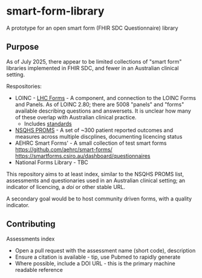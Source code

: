 # smart-form-library
A prototype for an open smart form (FHIR SDC Questionnaire) library

## Purpose

As of July 2025, there appear to be limited collections of "smart form" libraries implemented in FHIR SDC, and fewer in an Australian clinical setting.

Respositories:

* LOINC - [LHC Forms](https://lhcforms.nlm.nih.gov/lhcforms) - A component, and connection to the LOINC Forms and Panels. As of LOINC 2.80; there are 5008 "panels" and "forms" available describing questions and answersets. It is unclear how many of these overlap with Australian clinical practice.
  * Includes [standards](https://loinc.org/kb/users-guide/standardized-assessment-measures/)
* [NSQHS PROMS](https://www.safetyandquality.gov.au/our-work/indicators-measurement-and-reporting/patient-reported-outcome-measures/about-proms) - A set of ~300 patient reported outcomes and measures across multiple discplines, documenting licencing status
* AEHRC Smart Forms' - A small collection of test smart forms https://github.com/aehrc/smart-forms/ https://smartforms.csiro.au/dashboard/questionnaires
* National Forms Library - TBC

This repository aims to at least index, similar to the NSQHS PROMS list, assessments and questionaries used in an Australian clinical setting; an indicator of licencing, a *doi* or other stable URL.

A secondary goal would be to host community driven forms, with a quality indicator.

## Contributing

Assessments index

* Open a pull request with the assessment name (short code), description
* Ensure a citation is available - tip, use Pubmed to rapidly generate
* Where possible, include a DOI URL - this is the primary machine readable reference

